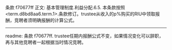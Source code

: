 条款 f70677ff 正文:
基本管理制度.利益分配.6.5. 本条款按照<term.d8bd8aa6.term.1>.条款修订。trustee从收入的p%购买的RIU中领取报酬，竞聘者须明确报酬的计算公式。

---
readme:
条款 f70677ff. trustee任期内报酬公式不变，如果情况变化可以辞职，再与其他竞聘者一起根据当时情况竞聘。
